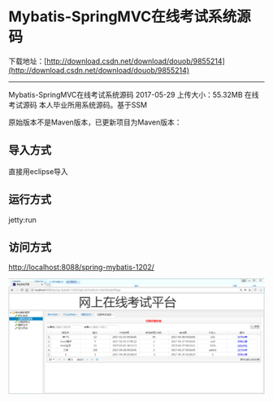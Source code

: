 # Mybatis-SpringMVC在线考试系统源码

下载地址：[http://download.csdn.net/download/douob/9855214](http://download.csdn.net/download/douob/9855214)

---------

Mybatis-SpringMVC在线考试系统源码
2017-05-29 上传大小：55.32MB 在线考试源码
 本人毕业所用系统源码。基于SSM


原始版本不是Maven版本，已更新项目为Maven版本：

导入方式
----------

直接用eclipse导入


运行方式
----------

jetty:run

访问方式
----------

[http://localhost:8088/spring-mybatis-1202/](http://localhost:8088/spring-mybatis-1202/)


![](https://github.com/CoderDream/spring-mybatis/blob/master/spring-mybatis-1202/snapshot/onlinetest.png)